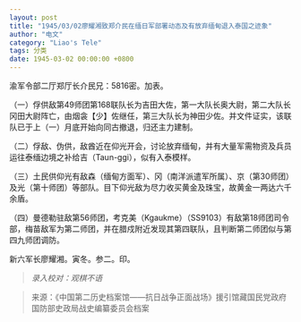 ```yaml
---
layout: post
title: "1945/03/02廖耀湘致郑介民在缅日军部署动态及有放弃缅甸退入泰国之迹象"
author: "电文"
category: "Liao's Tele"
tags: 分类
date: 1945-03-02 00:00:00 +0800
---
```

渝军令部二厅郑厅长介民兄：5816密。加表。

（一）俘供敌第49师团第168联队长为吉田大佐，第一大队长奥大尉，第二大队长冈田大尉阵亡，由烟衾【少】佐继任，第三大队长为神田少佐。并文件证实，该联队已于上（一）月底开始向同古撤退，归还主力建制。

（二）俘敌、伪供，敌酋近在仰光开会，讨论放弃缅甸，并有大量军需物资及兵员运往泰缅边境之补给吉（Taun-ggi），似有入泰模样。

（三）土民供仰光有敌森（缅甸方面军）、冈（南洋派遣军所属）、京（第30师团）及光（第十师团）等部队。目下仰光敌为尽力收买黄金及珠宝，故黄金一两达六千余盾。

（四）曼德勒驻敌第56师团，考克美（Kgaukme）（SS9103）有敌第18师团司令部，梅苗敌军为第二师团，并在腊戍附近发现其第四联队，且判断第二师团似与第四九师团调防。

新六军长廖耀湘。寅冬。参二。印。

>*录入校对：观棋不语*

> 来源：《中国第二历史档案馆——抗日战争正面战场》援引馆藏国民党政府国防部史政局战史编纂委员会档案